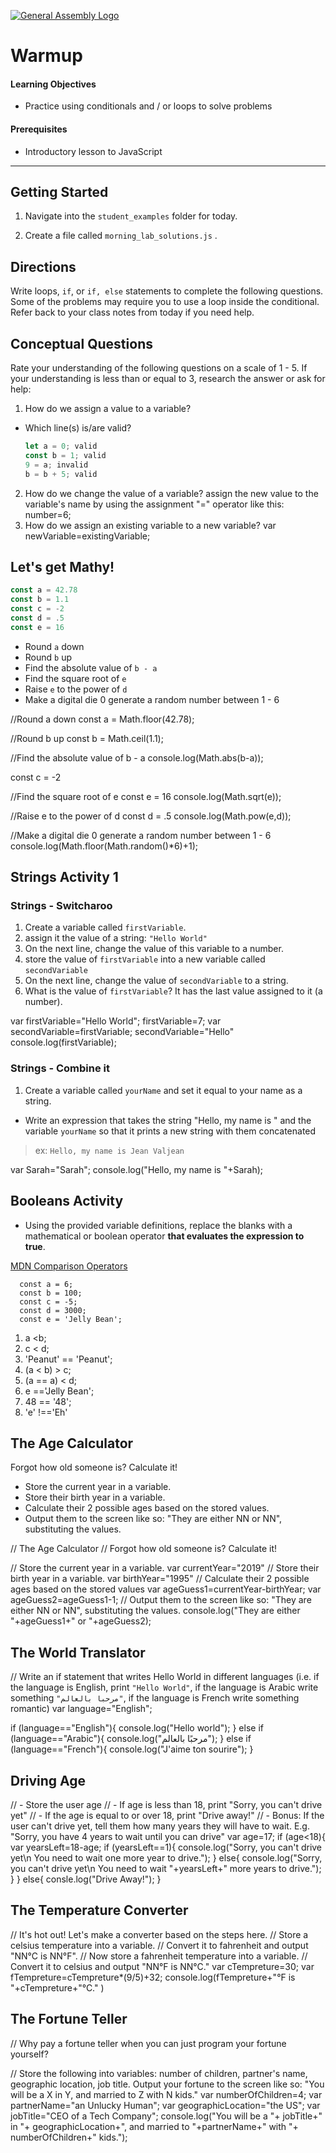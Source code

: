 [![General Assembly Logo](https://camo.githubusercontent.com/1a91b05b8f4d44b5bbfb83abac2b0996d8e26c92/687474703a2f2f692e696d6775722e636f6d2f6b6538555354712e706e67)](https://generalassemb.ly)

# Warmup

#### Learning Objectives

- Practice using conditionals and / or loops to solve problems

#### Prerequisites

- Introductory lesson to JavaScript

---

## Getting Started

1. Navigate into the `student_examples` folder for today.

2. Create a file called `morning_lab_solutions.js` .



## Directions
Write loops, `if`, or `if, else` statements to complete the following questions. Some of the problems may require you to use a loop inside the conditional. Refer back to your class notes from today if you need help.

## Conceptual Questions

Rate your understanding of the following questions on a scale of 1 - 5. If your understanding is less than or equal to 3, research the answer or ask for help:

1. How do we assign a value to a variable?
  - Which line(s) is/are valid?

    ```js
    let a = 0; valid
    const b = 1; valid
    9 = a; invalid
    b = b + 5; valid
    ```

2. How do we change the value of a variable?
assign the new value to the variable's name by using the assignment "=" operator like this:
number=6;
3. How do we assign an existing variable to a new variable?
var newVariable=existingVariable;

## Let's get Mathy!

```js
const a = 42.78
const b = 1.1
const c = -2
const d = .5
const e = 16
```

- Round `a` down
- Round `b` up
- Find the absolute value of `b - a`
- Find the square root of `e`
- Raise `e` to the power of `d`
- Make a digital die 0 generate a random number between 1 - 6 

//Round a down
const a = Math.floor(42.78);

//Round b up
const b = Math.ceil(1.1);

//Find the absolute value of b - a
console.log(Math.abs(b-a));

const c = -2

//Find the square root of e
const e = 16
console.log(Math.sqrt(e));

//Raise e to the power of d
const d = .5
console.log(Math.pow(e,d));

//Make a digital die 0 generate a random number between 1 - 6
console.log(Math.floor(Math.random()*6)+1);

## Strings Activity 1

### Strings - Switcharoo
1. Create a variable called `firstVariable`.
1. assign it the value of a string: `"Hello World"`
1. On the next line, change the value of this variable to a number.
1. store the value of `firstVariable` into a new variable called `secondVariable`
1. On the next line, change the value of `secondVariable` to a string.
1. What is the value of `firstVariable`? It has the last value assigned to it (a number).

var firstVariable="Hello World";
firstVariable=7;
var secondVariable=firstVariable;
secondVariable="Hello"
console.log(firstVariable);

### Strings - Combine it
1. Create a variable called `yourName` and set it equal to your name as a string.
  - Write an expression that takes the string "Hello, my name is " and the variable `yourName` so that it prints a new string with them concatenated

>ex: `Hello, my name is Jean Valjean`

var Sarah="Sarah";
console.log("Hello, my name is "+Sarah);

## Booleans Activity
- Using the provided variable definitions, replace the blanks with a mathematical or boolean operator **that evaluates the expression to true**.

[MDN Comparison Operators](https://developer.mozilla.org/en-US/docs/Web/JavaScript/Reference/Operators/Comparison_Operators)

```
  const a = 6;
  const b = 100;
  const c = -5;
  const d = 3000;
  const e = 'Jelly Bean';
```

1.  a <b;
1.  c < d;
1.  'Peanut' == 'Peanut';
1.  (a < b) > c;
1.  (a == a) < d;
1.  e =='Jelly Bean';
1.  48 == '48';
1. 'e' !=='Eh'

## The Age Calculator

Forgot how old someone is? Calculate it!

- Store the current year in a variable.
- Store their birth year in a variable.
- Calculate their 2 possible ages based on the stored values.
- Output them to the screen like so: "They are either NN or NN", substituting the values.

// The Age Calculator
// Forgot how old someone is? Calculate it!

// Store the current year in a variable.
var currentYear="2019"
// Store their birth year in a variable.
var birthYear="1995"
// Calculate their 2 possible ages based on the stored values
var ageGuess1=currentYear-birthYear;
var ageGuess2=ageGuess1-1;
// Output them to the screen like so: "They are either NN or NN", substituting the values.
console.log("They are either "+ageGuess1+" or "+ageGuess2);

## The World Translator
// Write an if statement that writes Hello World in different languages (i.e. if the language is English, print `"Hello World"`, if the language is Arabic write something `"مرحبا بالعالم"`, if the language is French write something romantic)
var language="English";

if (language=="English"){
  console.log("Hello world");
}
else if (language=="Arabic"){
  console.log("مرحبًا بالعالم");
}
else if (language=="French"){
  console.log("J'aime ton sourire");
}

 ## Driving Age
// - Store the user age
// - If age is less than 18, print "Sorry, you can't drive yet"
// - If the age is equal to or over 18, print "Drive away!"
// - Bonus: If the user can't drive yet, tell them how many years they will have to wait. E.g. "Sorry, you have 4 years to wait until you can drive"
var age=17;
if (age<18){
  var yearsLeft=18-age;
  if (yearsLeft==1){
  console.log("Sorry, you can't drive yet\n You need to wait one more year to drive.");
  }
  else{
      console.log("Sorry, you can't drive yet\n You need to wait "+yearsLeft+" more years to drive.");
  }
}
else{
  consle.log("Drive Away!");
}

## The Temperature Converter
// It's hot out! Let's make a converter based on the steps here.
// Store a celsius temperature into a variable.
// Convert it to fahrenheit and output "NN°C is NN°F".
// Now store a fahrenheit temperature into a variable.
// Convert it to celsius and output "NN°F is NN°C."
var cTempreture=30;
var fTempreture=cTempreture*(9/5)+32;
console.log(fTempreture+"°F is "+cTempreture+"°C." )

## The Fortune Teller
// Why pay a fortune teller when you can just program your fortune yourself?

// Store the following into variables: number of children, partner's name, geographic location, job title. Output your fortune to the screen like so: "You will be a X in Y, and married to Z with N kids."
var numberOfChildren=4;
var partnerName="an Unlucky Human";
var geographicLocation="the US";
var jobTitle="CEO of a Tech Company";
console.log("You will be a "+ jobTitle+" in "+ geographicLocation+", and married to "+partnerName+" with "+ numberOfChildren+" kids.");
